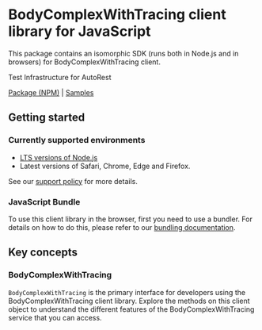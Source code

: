 # BodyComplexWithTracing client library for JavaScript

This package contains an isomorphic SDK (runs both in Node.js and in browsers) for BodyComplexWithTracing client.

Test Infrastructure for AutoRest

[Package (NPM)](https://www.npmjs.com/package/@msinternal/body-complex-tracing) |
[Samples](https://github.com/Azure-Samples/azure-samples-js-management)

## Getting started

### Currently supported environments

- [LTS versions of Node.js](https://github.com/nodejs/release#release-schedule)
- Latest versions of Safari, Chrome, Edge and Firefox.

See our [support policy](https://github.com/Azure/azure-sdk-for-js/blob/main/SUPPORT.md) for more details.




### JavaScript Bundle
To use this client library in the browser, first you need to use a bundler. For details on how to do this, please refer to our [bundling documentation](https://aka.ms/AzureSDKBundling).

## Key concepts

### BodyComplexWithTracing

`BodyComplexWithTracing` is the primary interface for developers using the BodyComplexWithTracing client library. Explore the methods on this client object to understand the different features of the BodyComplexWithTracing service that you can access.

